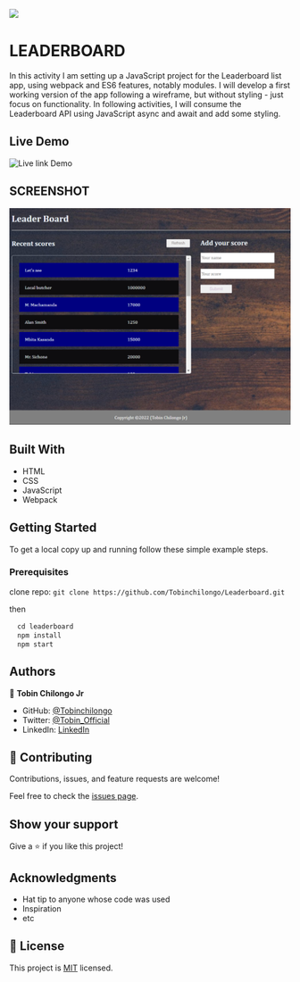 ![](https://img.shields.io/badge/Microverse-blueviolet)

# LEADERBOARD

In this activity I am setting up a JavaScript project for the Leaderboard list app, using webpack and ES6 features, notably modules. I will develop a first working version of the app following a wireframe, but without styling - just focus on functionality. In following activities, I will consume the Leaderboard API using JavaScript async and await and add some styling.

## Live Demo

![Live link Demo](https://tobinchilongo.github.io/Leaderboard/)

## SCREENSHOT

![screenshot](./images/Screenshot.png)

## Built With

- HTML
- CSS
- JavaScript
- Webpack

## Getting Started

To get a local copy up and running follow these simple example steps.

### Prerequisites

clone repo: `git clone https://github.com/Tobinchilongo/Leaderboard.git`

then
```
  cd leaderboard
  npm install
  npm start
```

## Authors

👤 **Tobin Chilongo Jr**

- GitHub: [@Tobinchilongo](https://github.com/Tobinchilongo)
- Twitter: [@Tobin_Official](https://twitter.com/Tobin_Official)
- LinkedIn: [LinkedIn](https://www.linkedin.com/in/tobin-chilongo-a6736415a/)

## 🤝 Contributing

Contributions, issues, and feature requests are welcome!

Feel free to check the [issues page](../../issues/).

## Show your support

Give a ⭐️ if you like this project!

## Acknowledgments

- Hat tip to anyone whose code was used
- Inspiration
- etc

## 📝 License

This project is [MIT](./MIT.md) licensed.
